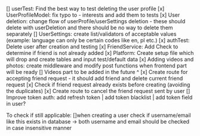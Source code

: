 [] userTest: Find the best way to test deleting the user profile
[x] UserProfileModel: fix typo to - interests and add them to tests
[x] User deletion: change flow of userProfile/userSettings deletion - these should delete with userDeletion and there should be no way to delete them separately
[] UserSettings: create list/validators of acceptable values (example: language can only be certain codes like en, pl etc.)
[x] authTest: Delete user after creation and testing
[x] FriendService: Add Check to determine if friend is not already added
[x] Platform: Create setup file which will drop and create tables and input test/default data
[x] Adding videos and photos: create middleware and modify post functions when frontend part will be ready
[] Videos part to be added in the future ^
[x] Create route for accepting friend request - it should add friend and delete current friend request
[x] Check if friend request already exists before creating (avoiding the duplicates)
[x] Create route to cancel the friend request sent by user
[] Improve token auth: add refresh token | add token blacklist | add token field in user?

To check if still applicable:
[]when creating a user check if username/email like this exists in database -> both username and email should be checked in case insensitive manner

